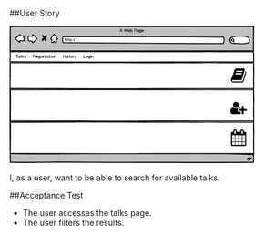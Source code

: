 ##User Story

<img src="https://github.com/FEUPTalks/Frontend/blob/develop/prototype/imagens/principal.jpg" alt="Drawing" width="430px"/><br/>

I, as a user, want to be able to search for available talks.

##Acceptance Test

* The user accesses the talks page.
* The user filters the results.
